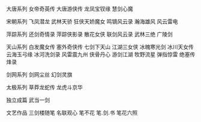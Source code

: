 大唐系列
女帝奇英传	大唐游侠传	龙凤宝钗缘	慧剑心魔

宋朝系列
飞凤潜龙	武林天骄	狂侠天娇魔女	鸣镝风云录
瀚海雄风	风云雷电	

萍踪系列
还剑奇情录	萍踪侠影录	散花女侠	联剑风云录
武林三绝	广陵剑

天山系列
白发魔女传	塞外奇侠传	七剑下天山	江湖三女侠
冰魄寒光剑	冰川天女传	云海玉弓缘	冰河洗剑录
风雷震九州	侠骨丹心	游剑江湖	牧野流星
弹指惊雷	绝塞传烽录	

剑网系列
剑网尘丝	幻剑灵旗	 

太极系列
草莽龙蛇传	龙虎斗京华	

独立成篇
武当一剑	 	
 	 
文艺作品
三剑楼随笔	名联观心	笔不花	笔.剑.书
笔花六照